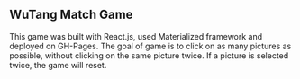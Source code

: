 ## WuTang Match Game

This game was built with React.js, used Materialized framework and deployed on GH-Pages. The goal of game is to click on as many pictures as possible, without clicking on the same picture twice. If a picture is selected twice, the game will reset.
